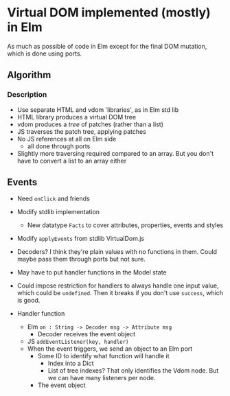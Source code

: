 Virtual DOM implemented (mostly) in Elm
=======================================

As much as possible of code in Elm except for the final DOM mutation, which is done using ports.



Algorithm
---------

### Description
- Use separate HTML and vdom 'libraries', as in Elm std lib
- HTML library produces a virtual DOM tree
- vdom produces a _tree_ of patches (rather than a list)
- JS traverses the patch tree, applying patches
- No JS references at all on Elm side
    - all done through ports
- Slightly more traversing required compared to an array. But you don't have to convert a list to an array either


Events
------
- Need `onClick` and friends
- Modify stdlib implementation
    - New datatype `Facts` to cover attributes, properties, events and styles
- Modify `applyEvents` from stdlib VirtualDom.js
- Decoders? I think they're plain values with no functions in them. Could maybe pass them through ports but not sure.
- May have to put handler functions in the Model state
- Could impose restriction for handlers to always handle one input value, which could be `undefined`. Then it breaks if you don't use `success`, which is good.

- Handler function
    - Elm `on : String -> Decoder msg -> Attribute msg`
        - Decoder receives the event object
    - JS `addEventListener(key, handler)`
    - When the event triggers, we send an object to an Elm port
        - Some ID to identify what function will handle it
            - Index into a Dict
            - List of tree indexes? That only identifies the Vdom node. But we can have many listeners per node.
        - The event object